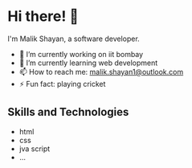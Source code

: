 <!-- README.md -->

# Hi there! 👋

I'm Malik Shayan, a software developer. 

- 🔭 I’m currently working on iit bombay
- 🌱 I’m currently learning web development
- 📫 How to reach me: malik.shayan1@outlook.com
- ⚡ Fun fact: playing cricket

## Skills and Technologies

- html
- css
- jva script
- ...


